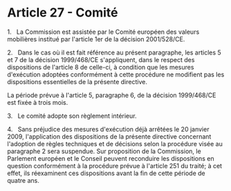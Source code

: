 # Article 27 - Comité


1.   La Commission est assistée par le Comité européen des valeurs mobilières institué par l'article 1er de la décision 2001/528/CE.

2.   Dans le cas où il est fait référence au présent paragraphe, les articles 5 et 7 de la décision 1999/468/CE s'appliquent, dans le respect des dispositions de l'article 8 de celle-ci, à condition que les mesures d'exécution adoptées conformément à cette procédure ne modifient pas les dispositions essentielles de la présente directive.

La période prévue à l'article 5, paragraphe 6, de la décision 1999/468/CE est fixée à trois mois.

3.   Le comité adopte son règlement intérieur.

4.   Sans préjudice des mesures d'exécution déjà arrêtées le 20 janvier 2009, l'application des dispositions de la présente directive concernant l'adoption de règles techniques et de décisions selon la procédure visée au paragraphe 2 sera suspendue. Sur proposition de la Commission, le Parlement européen et le Conseil peuvent reconduire les dispositions en question conformément à la procédure prévue à l'article 251 du traité; à cet effet, ils réexaminent ces dispositions avant la fin de cette période de quatre ans.
